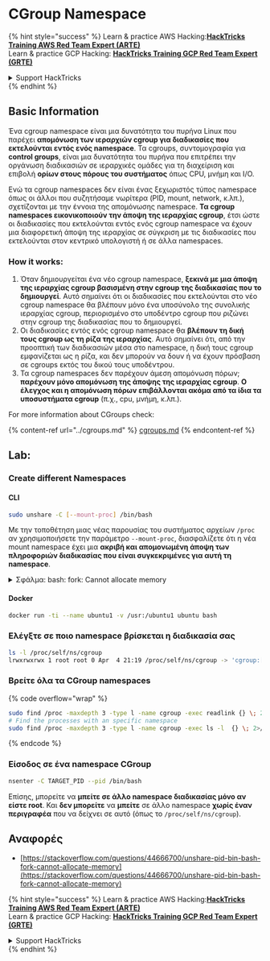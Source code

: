 # CGroup Namespace

{% hint style="success" %}
Learn & practice AWS Hacking:<img src="/.gitbook/assets/arte.png" alt="" data-size="line">[**HackTricks Training AWS Red Team Expert (ARTE)**](https://training.hacktricks.xyz/courses/arte)<img src="/.gitbook/assets/arte.png" alt="" data-size="line">\
Learn & practice GCP Hacking: <img src="/.gitbook/assets/grte.png" alt="" data-size="line">[**HackTricks Training GCP Red Team Expert (GRTE)**<img src="/.gitbook/assets/grte.png" alt="" data-size="line">](https://training.hacktricks.xyz/courses/grte)

<details>

<summary>Support HackTricks</summary>

* Check the [**subscription plans**](https://github.com/sponsors/carlospolop)!
* **Join the** 💬 [**Discord group**](https://discord.gg/hRep4RUj7f) or the [**telegram group**](https://t.me/peass) or **follow** us on **Twitter** 🐦 [**@hacktricks\_live**](https://twitter.com/hacktricks\_live)**.**
* **Share hacking tricks by submitting PRs to the** [**HackTricks**](https://github.com/carlospolop/hacktricks) and [**HackTricks Cloud**](https://github.com/carlospolop/hacktricks-cloud) github repos.

</details>
{% endhint %}

## Basic Information

Ένα cgroup namespace είναι μια δυνατότητα του πυρήνα Linux που παρέχει **απομόνωση των ιεραρχιών cgroup για διαδικασίες που εκτελούνται εντός ενός namespace**. Τα cgroups, συντομογραφία για **control groups**, είναι μια δυνατότητα του πυρήνα που επιτρέπει την οργάνωση διαδικασιών σε ιεραρχικές ομάδες για τη διαχείριση και επιβολή **ορίων στους πόρους του συστήματος** όπως CPU, μνήμη και I/O.

Ενώ τα cgroup namespaces δεν είναι ένας ξεχωριστός τύπος namespace όπως οι άλλοι που συζητήσαμε νωρίτερα (PID, mount, network, κ.λπ.), σχετίζονται με την έννοια της απομόνωσης namespace. **Τα cgroup namespaces εικονικοποιούν την άποψη της ιεραρχίας cgroup**, έτσι ώστε οι διαδικασίες που εκτελούνται εντός ενός cgroup namespace να έχουν μια διαφορετική άποψη της ιεραρχίας σε σύγκριση με τις διαδικασίες που εκτελούνται στον κεντρικό υπολογιστή ή σε άλλα namespaces.

### How it works:

1. Όταν δημιουργείται ένα νέο cgroup namespace, **ξεκινά με μια άποψη της ιεραρχίας cgroup βασισμένη στην cgroup της διαδικασίας που το δημιουργεί**. Αυτό σημαίνει ότι οι διαδικασίες που εκτελούνται στο νέο cgroup namespace θα βλέπουν μόνο ένα υποσύνολο της συνολικής ιεραρχίας cgroup, περιορισμένο στο υποδέντρο cgroup που ριζώνει στην cgroup της διαδικασίας που το δημιουργεί.
2. Οι διαδικασίες εντός ενός cgroup namespace θα **βλέπουν τη δική τους cgroup ως τη ρίζα της ιεραρχίας**. Αυτό σημαίνει ότι, από την προοπτική των διαδικασιών μέσα στο namespace, η δική τους cgroup εμφανίζεται ως η ρίζα, και δεν μπορούν να δουν ή να έχουν πρόσβαση σε cgroups εκτός του δικού τους υποδέντρου.
3. Τα cgroup namespaces δεν παρέχουν άμεση απομόνωση πόρων; **παρέχουν μόνο απομόνωση της άποψης της ιεραρχίας cgroup**. **Ο έλεγχος και η απομόνωση πόρων επιβάλλονται ακόμα από τα ίδια τα υποσυστήματα cgroup** (π.χ., cpu, μνήμη, κ.λπ.).

For more information about CGroups check:

{% content-ref url="../cgroups.md" %}
[cgroups.md](../cgroups.md)
{% endcontent-ref %}

## Lab:

### Create different Namespaces

#### CLI
```bash
sudo unshare -C [--mount-proc] /bin/bash
```
Με την τοποθέτηση μιας νέας παρουσίας του συστήματος αρχείων `/proc` αν χρησιμοποιήσετε την παράμετρο `--mount-proc`, διασφαλίζετε ότι η νέα mount namespace έχει μια **ακριβή και απομονωμένη άποψη των πληροφοριών διαδικασίας που είναι συγκεκριμένες για αυτή τη namespace**.

<details>

<summary>Σφάλμα: bash: fork: Cannot allocate memory</summary>

Όταν εκτελείται το `unshare` χωρίς την επιλογή `-f`, προκύπτει ένα σφάλμα λόγω του τρόπου που το Linux χειρίζεται τις νέες PID (Process ID) namespaces. Οι βασικές λεπτομέρειες και η λύση περιγράφονται παρακάτω:

1. **Εξήγηση Προβλήματος**:
- Ο πυρήνας του Linux επιτρέπει σε μια διαδικασία να δημιουργήσει νέες namespaces χρησιμοποιώντας την κλήση συστήματος `unshare`. Ωστόσο, η διαδικασία που ξεκινά τη δημιουργία μιας νέας PID namespace (αναφερόμενη ως η διαδικασία "unshare") δεν εισέρχεται στη νέα namespace; μόνο οι παιδικές της διαδικασίες το κάνουν.
- Η εκτέλεση `%unshare -p /bin/bash%` ξεκινά το `/bin/bash` στην ίδια διαδικασία με το `unshare`. Κατά συνέπεια, το `/bin/bash` και οι παιδικές του διαδικασίες βρίσκονται στην αρχική PID namespace.
- Η πρώτη παιδική διαδικασία του `/bin/bash` στη νέα namespace γίνεται PID 1. Όταν αυτή η διαδικασία τερματίσει, ενεργοποιεί την καθαριότητα της namespace αν δεν υπάρχουν άλλες διαδικασίες, καθώς το PID 1 έχει τον ειδικό ρόλο της υιοθέτησης ορφανών διαδικασιών. Ο πυρήνας του Linux θα απενεργοποιήσει στη συνέχεια την κατανομή PID σε αυτή τη namespace.

2. **Συνέπεια**:
- Η έξοδος του PID 1 σε μια νέα namespace οδηγεί στον καθαρισμό της σημαίας `PIDNS_HASH_ADDING`. Αυτό έχει ως αποτέλεσμα η συνάρτηση `alloc_pid` να αποτύχει να κατανοήσει ένα νέο PID κατά τη δημιουργία μιας νέας διαδικασίας, παράγοντας το σφάλμα "Cannot allocate memory".

3. **Λύση**:
- Το πρόβλημα μπορεί να επιλυθεί χρησιμοποιώντας την επιλογή `-f` με το `unshare`. Αυτή η επιλογή κάνει το `unshare` να δημιουργήσει μια νέα διαδικασία μετά τη δημιουργία της νέας PID namespace.
- Η εκτέλεση `%unshare -fp /bin/bash%` διασφαλίζει ότι η εντολή `unshare` γίνεται PID 1 στη νέα namespace. Το `/bin/bash` και οι παιδικές του διαδικασίες είναι τότε ασφαλώς περιορισμένες μέσα σε αυτή τη νέα namespace, αποτρέποντας την πρόωρη έξοδο του PID 1 και επιτρέποντας την κανονική κατανομή PID.

Διασφαλίζοντας ότι το `unshare` εκτελείται με την επιλογή `-f`, η νέα PID namespace διατηρείται σωστά, επιτρέποντας στο `/bin/bash` και τις υπο-διαδικασίες του να λειτουργούν χωρίς να συναντούν το σφάλμα κατανομής μνήμης.

</details>

#### Docker
```bash
docker run -ti --name ubuntu1 -v /usr:/ubuntu1 ubuntu bash
```
### &#x20;Ελέγξτε σε ποιο namespace βρίσκεται η διαδικασία σας
```bash
ls -l /proc/self/ns/cgroup
lrwxrwxrwx 1 root root 0 Apr  4 21:19 /proc/self/ns/cgroup -> 'cgroup:[4026531835]'
```
### Βρείτε όλα τα CGroup namespaces

{% code overflow="wrap" %}
```bash
sudo find /proc -maxdepth 3 -type l -name cgroup -exec readlink {} \; 2>/dev/null | sort -u
# Find the processes with an specific namespace
sudo find /proc -maxdepth 3 -type l -name cgroup -exec ls -l  {} \; 2>/dev/null | grep <ns-number>
```
{% endcode %}

### Είσοδος σε ένα namespace CGroup
```bash
nsenter -C TARGET_PID --pid /bin/bash
```
Επίσης, μπορείτε να **μπείτε σε άλλο namespace διαδικασίας μόνο αν είστε root**. Και **δεν μπορείτε** να **μπείτε** σε άλλο namespace **χωρίς έναν περιγραφέα** που να δείχνει σε αυτό (όπως το `/proc/self/ns/cgroup`).

## Αναφορές
* [https://stackoverflow.com/questions/44666700/unshare-pid-bin-bash-fork-cannot-allocate-memory](https://stackoverflow.com/questions/44666700/unshare-pid-bin-bash-fork-cannot-allocate-memory)

{% hint style="success" %}
Learn & practice AWS Hacking:<img src="/.gitbook/assets/arte.png" alt="" data-size="line">[**HackTricks Training AWS Red Team Expert (ARTE)**](https://training.hacktricks.xyz/courses/arte)<img src="/.gitbook/assets/arte.png" alt="" data-size="line">\
Learn & practice GCP Hacking: <img src="/.gitbook/assets/grte.png" alt="" data-size="line">[**HackTricks Training GCP Red Team Expert (GRTE)**<img src="/.gitbook/assets/grte.png" alt="" data-size="line">](https://training.hacktricks.xyz/courses/grte)

<details>

<summary>Support HackTricks</summary>

* Check the [**subscription plans**](https://github.com/sponsors/carlospolop)!
* **Join the** 💬 [**Discord group**](https://discord.gg/hRep4RUj7f) or the [**telegram group**](https://t.me/peass) or **follow** us on **Twitter** 🐦 [**@hacktricks\_live**](https://twitter.com/hacktricks\_live)**.**
* **Share hacking tricks by submitting PRs to the** [**HackTricks**](https://github.com/carlospolop/hacktricks) and [**HackTricks Cloud**](https://github.com/carlospolop/hacktricks-cloud) github repos.

</details>
{% endhint %}
